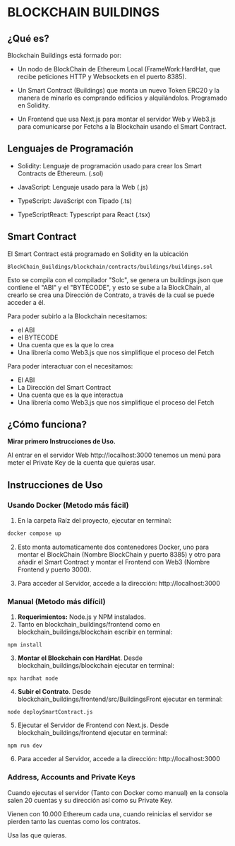# BLOCKCHAIN BUILDINGS

## ¿Qué es?

Blockchain Buildings está formado por:

* Un nodo de BlockChain de Ethereum Local (FrameWork:HardHat, que recibe peticiones HTTP y Websockets en el puerto 8385).

* Un Smart Contract (Buildings) que monta un nuevo Token ERC20 y la manera de minarlo es comprando edificios y alquilándolos. Programado en Solidity.

* Un Frontend que usa Next.js para montar el servidor Web y Web3.js para comunicarse por Fetchs a la Blockchain usando el Smart Contract.

## Lenguajes de Programación

* Solidity: Lenguaje de programación usado para crear los Smart Contracts de Ethereum. (.sol)

* JavaScript: Lenguaje usado para la Web (.js)

* TypeScript: JavaScript con Tipado (.ts)

* TypeScriptReact: Typescript para React (.tsx)

## Smart Contract

El Smart Contract está programado en Solidity en la ubicación

    BlockChain_Buildings/blockchain/contracts/buildings/buildings.sol

Esto se compila con el compilador "Solc", se genera un buildings.json que contiene el "ABI" y el "BYTECODE", y esto se sube a la BlockChain, al crearlo se crea una Dirección de Contrato, a través de la cual se puede acceder a él.

Para poder subirlo a la Blockchain necesitamos:
* el ABI
* el BYTECODE
* Una cuenta que es la que lo crea
* Una librería como Web3.js que nos simplifique el proceso del Fetch

Para poder interactuar con el necesitamos:
* El ABI
* La Dirección del Smart Contract
* Una cuenta que es la que interactua
* Una librería como Web3.js que nos simplifique el proceso del Fetch

## ¿Cómo funciona?

**Mirar primero Instrucciones de Uso.** 

Al entrar en el servidor Web http://localhost:3000 tenemos un menú para meter el Private Key de la cuenta que quieras usar.

## Instrucciones de Uso

### Usando Docker (Metodo más fácil)

1. En la carpeta Raíz del proyecto, ejecutar en terminal:

``` sh
docker compose up
 ```

2. Esto monta automaticamente dos contenedores Docker, uno para montar el BlockChain (Nombre BlockChain y puerto 8385) y otro para añadir el Smart Contract y montar el Frontend con Web3 (Nombre Frontend y puerto 3000).

3. Para acceder al Servidor, accede a la dirección: http://localhost:3000

### Manual (Metodo más difícil)
1. **Requerimientos:** Node.js y NPM instalados.
2. Tanto en blockchain_buildings/frontend como en blockchain_buildings/blockchain escribir en terminal:

```
npm install
```

3. **Montar el Blockchain con HardHat**. Desde blockchain_buildings/blockchain ejecutar en terminal:

```
npx hardhat node
```

4. **Subir el Contrato**. Desde blockchain_buildings/frontend/src/BuildingsFront ejecutar en terminal:
```
node deploySmartContract.js
```

5. Ejecutar el Servidor de Frontend con Next.js. Desde blockchain_buildings/frontend ejecutar en terminal:
```
npm run dev
```

6. Para acceder al Servidor, accede a la dirección: http://localhost:3000

### Address, Accounts and Private Keys

Cuando ejecutas el servidor (Tanto con Docker como manual) en la consola salen 20 cuentas y su dirección así como su Private Key.

Vienen con 10.000 Ethereum cada una, cuando reinicias el servidor se pierden tanto las cuentas como los contratos.

Usa las que quieras.
